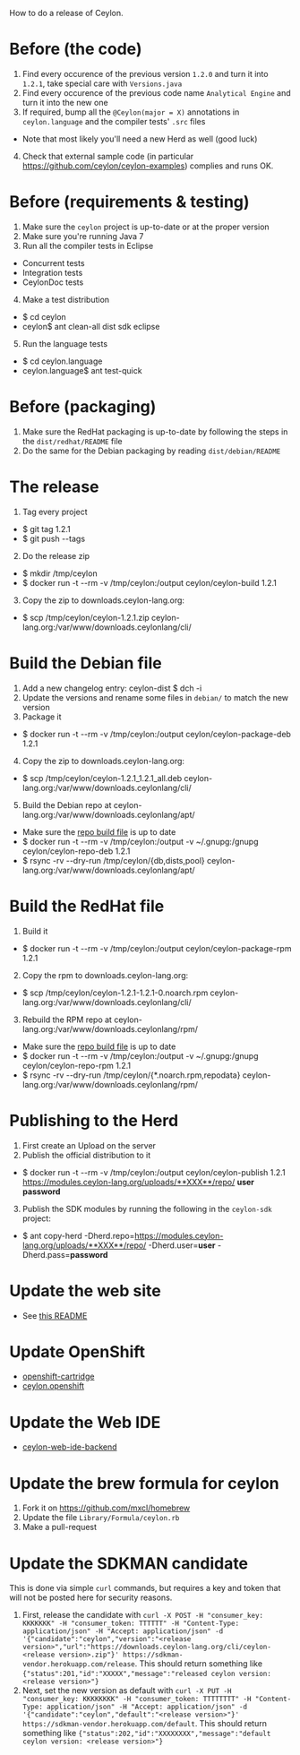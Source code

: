 How to do a release of Ceylon.

# Before (the code)

1. Find every occurence of the previous version `1.2.0` and turn it into `1.2.1`, take special care with `Versions.java`
2. Find every occurence of the previous code name `Analytical Engine` and turn it into the new one
3. If required, bump all the `@Ceylon(major = X)` annotations in `ceylon.language` and the compiler tests' `.src` files
  - Note that most likely you'll need a new Herd as well (good luck)
4. Check that external sample code (in particular https://github.com/ceylon/ceylon-examples) complies and runs OK.

# Before (requirements & testing)

1. Make sure the `ceylon` project is up-to-date or at the proper version
2. Make sure you're running Java 7
3. Run all the compiler tests in Eclipse
  - Concurrent tests
  - Integration tests
  - CeylonDoc tests
4. Make a test distribution
  -  $ cd ceylon
  -  ceylon$ ant clean-all dist sdk eclipse
5. Run the language tests
  -  $ cd ceylon.language
  -  ceylon.language$ ant test-quick

# Before (packaging)

1. Make sure the RedHat packaging is up-to-date by following the steps in the `dist/redhat/README` file
2. Do the same for the Debian packaging by reading `dist/debian/README`

# The release

1. Tag every project
  -  $ git tag 1.2.1
  -  $ git push --tags
2. Do the release zip
  -  $ mkdir /tmp/ceylon
  -  $ docker run -t --rm -v /tmp/ceylon:/output ceylon/ceylon-build 1.2.1
3. Copy the zip to downloads.ceylon-lang.org:
  -  $ scp /tmp/ceylon/ceylon-1.2.1.zip ceylon-lang.org:/var/www/downloads.ceylonlang/cli/

# Build the Debian file

1. Add a new changelog entry:
    ceylon-dist $ dch -i
2. Update the versions and rename some files in `debian/` to match the new version
3. Package it
  -  $ docker run -t --rm -v /tmp/ceylon:/output ceylon/ceylon-package-deb 1.2.1
4. Copy the zip to downloads.ceylon-lang.org:
  -  $ scp /tmp/ceylon/ceylon-1.2.1_1.2.1_all.deb ceylon-lang.org:/var/www/downloads.ceylonlang/cli/
5. Build the Debian repo at ceylon-lang.org:/var/www/downloads.ceylonlang/apt/
  - Make sure the [repo build file](https://github.com/ceylon/ceylon-debian-repo/blob/master/repo/build.sh) is up to date
  -  $ docker run -t --rm -v /tmp/ceylon:/output -v ~/.gnupg:/gnupg ceylon/ceylon-repo-deb 1.2.1
  -  $ rsync -rv --dry-run /tmp/ceylon/{db,dists,pool} ceylon-lang.org:/var/www/downloads.ceylonlang/apt/

# Build the RedHat file

1. Build it
  -  $ docker run -t --rm -v /tmp/ceylon:/output ceylon/ceylon-package-rpm 1.2.1
2. Copy the rpm to downloads.ceylon-lang.org:
  -  $ scp /tmp/ceylon/ceylon-1.2.1-1.2.1-0.noarch.rpm ceylon-lang.org:/var/www/downloads.ceylonlang/cli/
3. Rebuild the RPM repo at ceylon-lang.org:/var/www/downloads.ceylonlang/rpm/
  - Make sure the [repo build file](https://github.com/ceylon/ceylon-rpm-repo/blob/master/repo/build.sh) is up to date
  -  $ docker run -t --rm -v /tmp/ceylon:/output -v ~/.gnupg:/gnupg ceylon/ceylon-repo-rpm 1.2.1
  -  $ rsync -rv --dry-run /tmp/ceylon/{*.noarch.rpm,repodata} ceylon-lang.org:/var/www/downloads.ceylonlang/rpm/

# Publishing to the Herd

1. First create an Upload on the server
2. Publish the official distribution to it
  - $ docker run -t --rm -v /tmp/ceylon:/output ceylon/ceylon-publish 1.2.1 https://modules.ceylon-lang.org/uploads/**XXX**/repo/ **user** **password**
3. Publish the SDK modules by running the following in the `ceylon-sdk` project:
  - $ ant copy-herd -Dherd.repo=https://modules.ceylon-lang.org/uploads/**XXX**/repo/ -Dherd.user=**user** -Dherd.pass=**password**

# Update the web site

 - See [this README](https://github.com/ceylon/ceylon-lang.org/blob/master/RELEASE.md)

# Update OpenShift

 - [openshift-cartridge](https://github.com/ceylon/openshift-cartridge)
 - [ceylon.openshift](https://github.com/ceylon/ceylon.openshift)

# Update the Web IDE

 - [ceylon-web-ide-backend](https://github.com/ceylon/ceylon-web-ide-backend)

# Update the brew formula for ceylon

1. Fork it on https://github.com/mxcl/homebrew
2. Update the file `Library/Formula/ceylon.rb`
3. Make a pull-request

# Update the SDKMAN candidate

This is done via simple `curl` commands, but requires a key and token that will not be posted here for security reasons.

1. First, release the candidate with `curl -X POST -H "consumer_key: KKKKKKK" -H "consumer_token: TTTTTT" -H "Content-Type: application/json" -H "Accept: application/json" -d '{"candidate":"ceylon","version":"<release version>","url":"https://downloads.ceylon-lang.org/cli/ceylon-<release version>.zip"}' https://sdkman-vendor.herokuapp.com/release`. This should return something like `{"status":201,"id":"XXXXX","message":"released ceylon version: <release version>"}`
2. Next, set the new version as default with `curl -X PUT -H "consumer_key: KKKKKKKK" -H "consumer_token: TTTTTTTT" -H "Content-Type: application/json" -H "Accept: application/json" -d '{"candidate":"ceylon","default":"<release version>"}' https://sdkman-vendor.herokuapp.com/default`. This should return something like `{"status":202,"id":"XXXXXXXX","message":"default ceylon version: <release version>"}`
